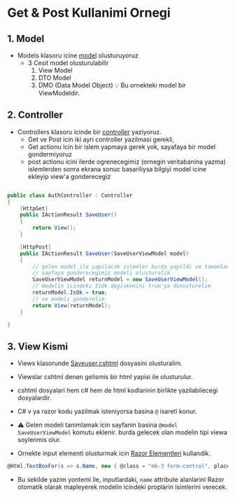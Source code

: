 # Get & Post Kullanimi Ornegi

## 1. Model

- Models klasoru icine [model](/4-BOLUM/MVC-003(GetPost)/Models/Auth/SaveUserViewModel.cs) olusturuyoruz
  - 3 Cesit model olusturulabilir
    1. View Model
    2. DTO Model
    3. DMO (Data Model Object)
:bulb: Bu ornekteki model bir ViewModeldir.

## 2. Controller

- Controllers klasoru icinde bir [controller](/4-BOLUM/MVC-003(GetPost)/Controllers/AuthController.cs) yaziyoruz.
  - Get ve Post icin iki ayri controller yazilmasi gerekli,
  - Get actionu icin bir islem yapmaya gerek yok, sayafaya bir model gondermiyoruz
  - post actionu icini ilerde ogrenecegimiz (ornegin veritabanina yazma) islemlerden sonra ekrana sonuc basariliysa bilgiyi model icine ekleyip view'a gonderecegiz

```C#

public class AuthController : Controller
{
    [HttpGet]
    public IActionResult SaveUser()
    {
        return View();
    }

    [HttpPost]
    public IActionResult SaveUser(SaveUserViewModel model)
    {
        // gelen model ile yapilacak islemler burda yapildi ve tamamlandi
        // sayfaya gonderecegimiz modeli olusturalim
        SaveUserViewModel returnModel = new SaveUserViewModel();
        // modelin icindeki IsOk degiskenini true'ya donusturelim
        returnModel.IsOk = true;
        // ve modeli gonderelim
        return View(returnModel);
    }

}
```

## 3. View Kismi

- Views klasorunde [Saveuser.cshtml](/4-BOLUM/MVC-003(GetPost)/Views/Auth/SaveUser.cshtml) dosyasini olusturalim.

- Viewslar cshtml denen gelismis bir html yapisi ile olusturulur.
- cshtml dosyalari hem c# hem de html kodlarinin birlikte yazilabilecegi dosyalardir.
- C# v ya razor kodu yazilmak isteniyorsa basina `@` isareti konur.
- :warning: Gelen modeli tanimlamak icin sayfanin basina `@model SaveUserViewModel` komutu eklenir. burda gelecek olan modelin tipi viewa soylenmis olur.
- Ornekte input elementi olusturmak icin [Razor Elementleri](https://learn.microsoft.com/en-us/aspnet/core/blazor/components/built-in-components?view=aspnetcore-9.0) kullandik.

```C#
@Html.TextBoxFor(s => s.Name, new { @class = "mb-3 form-control", placeholder = "Enter Your Name" })
```

- Bu sekilde yazim yontemi ile, inputlardaki, `name` attribute alanlarini Razor otomatik olarak mapleyerek modelin icindeki proplarin isimlerini verecek.
